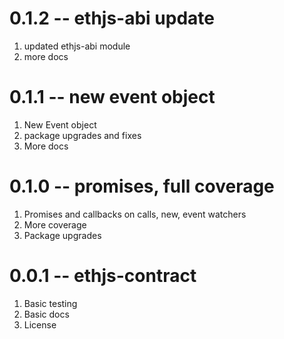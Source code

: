 # 0.1.2 -- ethjs-abi update

1. updated ethjs-abi module
2. more docs

# 0.1.1 -- new event object

1. New Event object
2. package upgrades and fixes
3. More docs

# 0.1.0 -- promises, full coverage

1. Promises and callbacks on calls, new, event watchers
2. More coverage
3. Package upgrades

# 0.0.1 -- ethjs-contract

1. Basic testing
2. Basic docs
3. License

